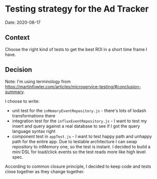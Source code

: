 # Testing strategy for the Ad Tracker

Date: 2020-08-17

## Context

Choose the right kind of tests to get the best ROI in a short time frame I have.

## Decision

Note: I'm using terminology from https://martinfowler.com/articles/microservice-testing/#conclusion-summary.

I choose to write:
* unit test for the `inMemoryEventRepository.js` - there's lots of lodash transformations there
* integration test for the `influxEventRepository.js` - I want to test my insert and query against a
real database to see if I got the query language syntax right
* component test in `appTest.js` - I want to test happy path and unhappy path for the entire app.
Due to testable architecture I can swap repository to inMemory one, so the test is instant.
I decided to build a mini DSL for load/click events so the test reads more like high level spec.

According to common closure principle, I decided to keep code and tests close together as they change together. 